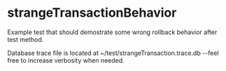 # strangeTransactionBehavior

Example test that should demostrate some wrong rollback behavior after test method.

Database trace file is located at ~/test/strangeTransaction.trace.db --feel free to increase verbosity when needed.

